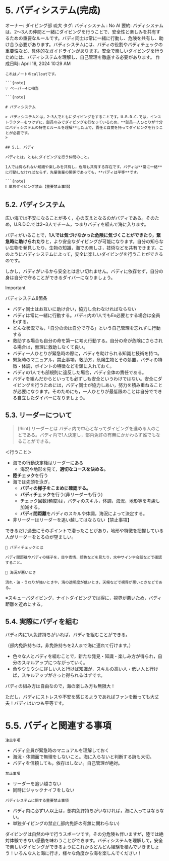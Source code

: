 # 5. バディシステム(完成)

オーナー: ダイビング部 琉大
タグ: バディシステム
: No
AI 要約: バディシステムは、2〜3人の仲間と一緒にダイビングを行うことで、安全性と楽しみを共有するための重要なルールです。バディ同士は常に一緒に行動し、危険を共有し、助け合う必要があります。バディシステムには、バディの役割やバディチェックの重要性など、具体的なガイドラインがあります。安全で楽しいダイビングを行うためには、バディシステムを理解し、自己管理を徹底する必要があります。
作成日時: April 18, 2024 10:29 AM
```{note}
これはノートのcalloutです。

```{note}
💡 ペーパー4に相当

```{note}

# バディシステム

> バディシステムとは，2~3人でともにダイビングをすることです。U.R.D.C.では，インストラクターをつけずに，部員のみでダイビングを行なっているため，**部員一人ひとりが十分にバディシステムの特性とルールを理解**した上で，責任と自覚を持ってダイビングを行うことが必要です。
> 

## 5.1. バディ

バディとは，ともにダイビングを行う仲間のこと。

1人では得られない知識や楽しみを共有し，危険も共有する存在です。バディは**常に一緒**に行動しなければならず，先輩後輩の関係であっても，**バディは平等**です。

```{note}
❗ 単独ダイビング禁止【重要禁止事項】

```

## 5.2. バディシステム

広い海では不安になることが多く，心の支えとなるのがバディである。そのため，U.R.D.C.では2~3人でチーム，つまりバディを組んで海に入ります。

バディがいることで，**1人では気づけなかった危険に気づくことができたり，緊急時に助けられたり**と，より安全なダイビングが可能になります。自分の知らない生物を発見したり，生物の知識，海での楽しさ，技術などを共有できます。このようにバディシステムによって，安全に楽しいダイビングを行うことができるのです。

しかし，バディがいるから安全とは言い切れません。バディに依存せず，自分の身は自分で守ることができるダイバーになりましょう。

>[!important]
>バディシステム8箇条
>- バディ同士はお互いに助け合い，協力し合わなければならない
>  - バディは常に一緒に行動する。バディ内の1人でもEx必要とする場合は全員Exする。
> - どんな状況でも，「自分の命は自分で守る」という自己管理を忘れずに行動する
> - 救助する場合も自分の命を第一に考え行動する。自分の命が危険にさらされる場合は，無理に救助しなくて良い。
> - バディ一人ひとりが緊急時の際に，バディを助けられる知識と技術を持つ。
> - 緊急時のマニュアル，禁止事項，救助方，危険生物とその処置，バディの特徴・体調，ポイントの特徴などを頭に入れておく。
> - バディの1人でも部規則に違反した場合，バディ全体の責任である。
> - バディを組んだからといっても必ずしも安全というわけではない。安全にダイビングを行うためには，バディ同士が協力しあい，努力を積み重ねることが必要になります。そのためにも，一人ひとりが最低限のことは自分でできる自立したダイバーになりましょう。



## 5.3. リーダーについて


> [!hint]
> リーダーとは バディ内で中心となってダイビングを進める人のことである。バディ内で1人決定し，部内免許の有無にかかわらず誰でもなることができる。

＜行うこと＞

- 海での行動決定権はリーダーにある
    - 海況や地形を見て，**適切なコースを決める。**
- **陸チェック**を行う
- 海では先頭を泳ぎ，
    - **バディの様子をこまめに確認する。**
    - **バディチェック**を行う(非リーダーも行う)
    - チェック回数(頻度)は，バディのスキル，体調，海況，地形等を考慮し加減する。
    - **バディ間距離**をバディのスキルや体調，海況によって決定する。
- 非リーダーはリーダーを追い越してはならない【禁止事項】

できるだけ過去にそのポイントで潜ったことがあり，地形や特徴を把握している人がリーダーをとるのが望ましい。

```{note}
📕 バディチェックとは

バディ間距離やバディの様子を，目や表情，顔色などを見たり，水中サインや会話などで確認すること。

```

```{note}
📕 海況が悪いとき

流れ・波・うねりが強いときや，海の透明度が低いとき，天候などで視界が悪いときなどである。

```

※スキューバダイビング，ナイトダイビングでは得に，視界が悪いため，バディ距離を近めにする。

## 5.4. 実際にバディを組む

バディ内に1人免許持ちがいれば，バディを組むことができる。

（部内免許持ちは，非免許持ちを2人まで海に連れて行けます。）

- 色々な人とバディを組むことで，新たな発見・知識・楽しみ方が得られ，自分のスキルアップにつながっていく。
- 魚やウミウシに詳しい人と行けば知識が，スキルの高い人・低い人と行けば，スキルアップがきっと得られるはずです。

バディの組み方は自由なので，海の楽しみ方も無限大！

ただし，バディにストレスや不安を感じるようであればファンを断っても大丈夫！バディはいつも平等です。

# 5.5. バディと関連する事項

`注意事項`

- バディ全員が緊急時のマニュアルを理解しておく
- 海況・体調面で無理をしないこと。海に入らないと判断する詩も大切。
- バディを信頼しても，依存はしない。自己管理が絶対。

`禁止事項`

- リーダーを追い越さない
- 同時にジャックナイフをしない

`バディシステムに関する重要禁止事項`

- バディ内に必ず1人以上は，部内免許持ちがいなければ，海に入ってはならない。
- 単独ダイビングの禁止(_部内免許の有無に関わらない)

ダイビングは自然の中で行うスポーツです。その分危険も伴いますが，陸では絶対体験できない感動を味わうことができます。バディシステムを理解して，安全で楽しいダイビングができるようにこれからどんどん経験を積んでいきましょう！いろんな人と海に行き，様々な角度から海を楽しんでください！
